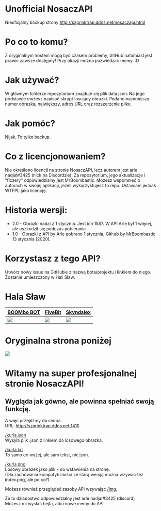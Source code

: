 # Unofficial NosaczAPI
Nieoficjalny backup strony http://szprinktrap.ddns.net/nosaczapi.html

# Po co to komu?
Z oryginalnym hostem mogą być czasem problemy, GitHub natomiast jest prawie zawsze dostępny! Przy okazji można pozwiedzać memy. :D

# Jak używać?
W głównym folderze repozytorium znajduje się plik data.json. Na jego podstawie możesz napisać skrypt losujący obrazki. Podano najmniejszy numer obrazka, największy, adres URL oraz rozszerzenie pliku.

# Jak pomóc?
Nijak. To tylko backup.

# Co z licencjonowaniem?
Nie określono licencji na stronie NosaczAPI, lecz autorem jest arle nadja!#3425 (nick na Discordzie). Za repozytorium, jego aktualizacje i "ficzery" odpowiedzialny jest MrBoombastic. Możesz wspomnieć o autorach w swojej aplikacji, jeżeli wykorzystujesz to repo. Ustawiam jednak WTFPL jako licencję.

# Historia wersji:
- 2.0 - Obrazki nadal z 1 stycznia. Jest ich 1587. W API Arle był 1 więcej, ale uszkodził się podczas pobierania.
- 1.0 - Obrazki z API by Arle pobrano 1 stycznia, Github by MrBoombastic 13 stycznia (2020).

# Korzystasz z tego API?
Utwórz nowy issue na GitHubie z nazwą bota/projektu i linkiem do niego. Zostanie umieszczony w Hali Sław.

# Hala Sław

| [BOOMbo BOT](https://boombo.tk) | [FiveBit](https://www.fivebit.tk/) |  [Skyndalex](https://skyndalex.ct8.pl)  |
| ------------- | ------------- | ------------- |
| ![](https://cdn.discordapp.com/avatars/450017151323996173/eedbdbc5006c9a7e2911aef096627e12.jpg?size=128)  | ![](https://cdn.discordapp.com/avatars/606751745829240833/40c9390bc1d3d9627f96d50a4309b7ce.png?size=128) |   ![](https://cdn.discordapp.com/avatars/707650198305767434/ca059db7da0b8271988d3cc29cf18989.png?size=128) |
# Oryginalna strona poniżej

<img src="http://szprinktrap.ddns.net/nosaczapi_logo.png">
<h1>Witamy na super profesjonalnej stronie NosaczAPI!</h1>
<h2>Wygląda jak gówno, ale powinna spełniać swoją funkcję.</h2>
	
<p>A więc przejdźmy do sedna.<br />
URL: <a href="http://szprinktrap.ddns.net:1410">http://szprinktrap.ddns.net:1410</a></p>
	
<p><a href ="http://szprinktrap.ddns.net:1410/kurla.json">/kurla.json</a><br />
Wysyła plik .json z linkiem do losowego obrazka.</p>

<p><a href ="http://szprinktrap.ddns.net:1410/kurla.txt">/kurla.txt</a><br />
To samo co wyżej, ale sam tekst, nie json.</p>
	
<p><a href ="http://szprinktrap.ddns.net:1410/kurla.png">/kurla.png</a><br />
Losowy obrazek jako plik - do wstawienia na stronę.<br />
(Dla zachowania kompatybilności ze starą wersją można wzywać też index.png, ale po co?)</p>
	
<p>Możesz również przeglądać zasoby API wzywając <a href ="http://szprinktrap.ddns.net:1410/img">/img.</a></p>
	
<p>Za to dziadostwo odpowiedzialny jest arle nadja!#3425 (discord) <br />
Możesz mi wysłać hejta, albo nowe memy do API.</p>
